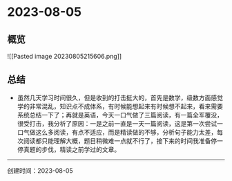 # 2023-08-05

## 概览

![[Pasted image 20230805215606.png]]

## 总结

- 虽然几天学习时间很久，但是收到的打击挺大的，首先是数学，级数方面感觉学的非常混乱，知识点不成体系，有时候能想起来有时候想不起来，看来需要系统总结一下了；再就是英语，今天一口气做了三篇阅读，有一篇全军覆没，很受打击，我分析了原因：一是之前一直是一天一篇阅读，这是第一次尝试一口气做这么多阅读，有点不适应，而是精读做的不够，分析句子能力太差，每次阅读都只能理解大概，题目稍微难一点就不行了，接下来的时间我准备停一停真题的步伐，精读之前学过的文章。

---

创建时间：2023-08-05